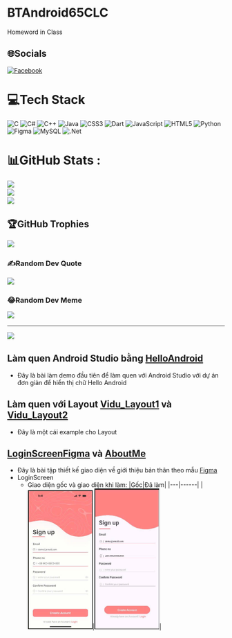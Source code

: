 # BTAndroid65CLC
Homeword in Class


## 🌐Socials
[![Facebook](https://img.shields.io/badge/Facebook-%231877F2.svg?logo=Facebook&logoColor=white)](https://facebook.com/https://www.facebook.com/atnguyen.570088?locale=vi_VN) 

# 💻Tech Stack
![C](https://img.shields.io/badge/c-%2300599C.svg?style=for-the-badge&logo=c&logoColor=white) ![C#](https://img.shields.io/badge/c%23-%23239120.svg?style=for-the-badge&logo=c-sharp&logoColor=white) ![C++](https://img.shields.io/badge/c++-%2300599C.svg?style=for-the-badge&logo=c%2B%2B&logoColor=white) ![Java](https://img.shields.io/badge/java-%23ED8B00.svg?style=for-the-badge&logo=java&logoColor=white) ![CSS3](https://img.shields.io/badge/css3-%231572B6.svg?style=for-the-badge&logo=css3&logoColor=white) ![Dart](https://img.shields.io/badge/dart-%230175C2.svg?style=for-the-badge&logo=dart&logoColor=white) ![JavaScript](https://img.shields.io/badge/javascript-%23323330.svg?style=for-the-badge&logo=javascript&logoColor=%23F7DF1E) ![HTML5](https://img.shields.io/badge/html5-%23E34F26.svg?style=for-the-badge&logo=html5&logoColor=white) ![Python](https://img.shields.io/badge/python-3670A0?style=for-the-badge&logo=python&logoColor=ffdd54) 	![Figma](https://img.shields.io/badge/figma-%23F24E1E.svg?style=for-the-badge&logo=figma&logoColor=white) ![MySQL](https://img.shields.io/badge/mysql-%2300f.svg?style=for-the-badge&logo=mysql&logoColor=white) ![.Net](https://img.shields.io/badge/.NET-5C2D91?style=for-the-badge&logo=.net&logoColor=white)
# 📊GitHub Stats :
![](https://github-readme-stats.vercel.app/api?username=NguyenTanDat1105&theme=radical&hide_border=false&include_all_commits=false&count_private=false)<br/>
![](https://github-readme-streak-stats.herokuapp.com/?user=NguyenTanDat1105&theme=radical&hide_border=false)<br/>
![](https://github-readme-stats.vercel.app/api/top-langs/?username=NguyenTanDat1105&theme=radical&hide_border=false&include_all_commits=false&count_private=false&layout=compact)

## 🏆GitHub Trophies
![](https://github-trophies.vercel.app/?username=NguyenTanDat1105&theme=radical&no-frame=false&no-bg=false&margin-w=4)

### ✍️Random Dev Quote
![](https://quotes-github-readme.vercel.app/api?type=horizontal&theme=radical)

### 😂Random Dev Meme
<img src="https://random-memer.herokuapp.com/" width="512px"/>

---
[![](https://visitcount.itsvg.in/api?id=NguyenTanDat1105&icon=0&color=0)](https://visitcount.itsvg.in)

## Làm quen Android Studio bằng [HelloAndroid](https://github.com/NguyenTanDat1105/BTAndroid65CLC/tree/main/HelloAndroid)
- Đây là bài làm demo đầu tiên để làm quen với Android Studio với dự án đơn giản để hiển thị chữ Hello Android

## Làm quen với Layout [Vidu_Layout1](https://github.com/NguyenTanDat1105/BTAndroid65CLC/tree/main/VDLayout1) và [Vidu_Layout2](https://github.com/NguyenTanDat1105/BTAndroid65CLC/tree/main/VDLayout2)
- Đây là một cái example cho Layout

## [LoginScreenFigma](https://github.com/NguyenTanDat1105/BTAndroid65CLC/tree/main/LoginScreenFigma) và [AboutMe](https://github.com/NguyenTanDat1105/BTAndroid65CLC/tree/main/AboutMe)
- Đây là bài tập thiết kế giao diện về giới thiệu bản thân theo mẫu [Figma](https://www.figma.com/design/lN2orSHpfyD5x0WH8lOCm4/Untitled?node-id=0-1&p=f&t=NwT1K0EAuj3GDgPe-0)
- LoginScreen
  + Giao diện gốc và giao diện khi làm:
    |Gốc|Đã làm|
    |---|------|
    |<img src="Images/LoginScreen_img/LoginScreen_example.jpg" width="150"/>|<img src="Images/LoginScreen_img/z7092902770538_933d99c30e640f27cdd059f7e7cc5fe6.jpg" width="150"/>|

